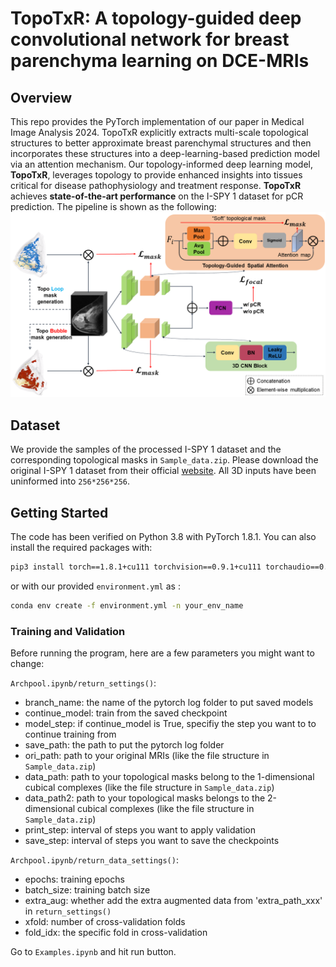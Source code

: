 # TopoTxR: A topology-guided deep convolutional network for breast parenchyma learning on DCE-MRIs #

## Overview
This repo provides the PyTorch implementation of our paper in Medical Image Analysis 2024. TopoTxR explicitly extracts multi-scale topological structures to better approximate breast parenchymal structures and then incorporates these structures into a deep-learning-based prediction model via an attention mechanism. Our topology-informed deep learning model, **TopoTxR**, leverages topology to provide enhanced insights into tissues critical for disease pathophysiology and treatment response. **TopoTxR** achieves **state-of-the-art performance** on the I-SPY 1 dataset for pCR prediction. The pipeline is shown as the following:
![Our pipeline ](Figs/pipeline.png)

## Dataset
We provide the samples of the processed I-SPY 1 dataset and the corresponding topological masks in `Sample_data.zip`. Please download the original I-SPY 1 dataset from their official [website](https://www.cancerimagingarchive.net/collection/ispy1/). All 3D inputs have been uninformed into `256*256*256`.

## Getting Started 
The code has been verified on Python 3.8 with PyTorch 1.8.1. You can also install the required packages with:

```bash
pip3 install torch==1.8.1+cu111 torchvision==0.9.1+cu111 torchaudio==0.8.1 -f https://download.pytorch.org/whl/torch_stable.html
```
or with our provided `environment.yml` as :

```bash
conda env create -f environment.yml -n your_env_name
```

### Training and Validation ###
Before running the program, here are a few parameters you might want to change:

`Archpool.ipynb/return_settings()`:
- branch_name: the name of the pytorch log folder to put saved models
- continue_model: train from the saved checkpoint
- model_step: if continue_model is True, specifiy the step you want to to continue training from
- save_path: the path to put the pytorch log folder
- ori_path: path to your original MRIs (like the file structure in `Sample_data.zip`)
- data_path: path to your topological masks belong to the 1-dimensional cubical complexes (like the file structure in `Sample_data.zip`)
- data_path2: path to your topological masks belongs to the 2-dimensional cubical complexes (like the file structure in `Sample_data.zip`)
- print_step: interval of steps you want to apply validation
- save_step: interval of steps you want to save the checkpoints

`Archpool.ipynb/return_data_settings()`:
- epochs: training epochs
- batch_size: training batch size
- extra_aug: whether add the extra augmented data from 'extra_path_xxx' in `return_settings()`
- xfold: number of cross-validation folds
- fold_idx: the specific fold in cross-validation

Go to `Examples.ipynb` and hit run button.
